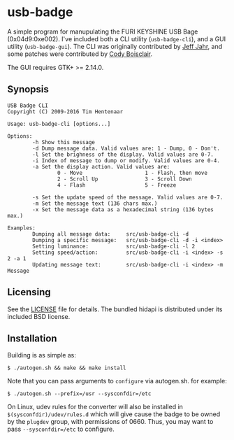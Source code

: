usb-badge
==========

A simple program for manupulating the FURI KEYSHINE USB Bage
(0x04d9:0xe002). I've included both a CLI utility (``usb-badge-cli``),
and a GUI utility (``usb-badge-gui``). The CLI was originally contributed by
[Jeff Jahr](http://www.last-outpost.com/~malakai/dcled), and some patches were
contributed by [Cody Boisclair](http://www.zone38.net/).

The GUI requires GTK+ >= 2.14.0.

Synopsis
--------

```
USB Badge CLI
Copyright (C) 2009-2016 Tim Hentenaar

Usage: usb-badge-cli [options...]

Options:
        -h Show this message
        -d Dump message data. Valid values are: 1 - Dump, 0 - Don't.
        -l Set the brighness of the display. Valid values are 0-7.
        -i Index of message to dump or modify. Valid values are 0-4.
        -a Set the display action. Valid values are:
                0 - Move                    1 - Flash, then move
                2 - Scroll Up               3 - Scroll Down
                4 - Flash                   5 - Freeze

        -s Set the update speed of the message. Valid values are 0-7.
        -m Set the message text (136 chars max.)
        -x Set the message data as a hexadecimal string (136 bytes max.)

Examples:
        Dumping all message data:     src/usb-badge-cli -d
        Dumping a specific message:   src/usb-badge-cli -d -i <index>
        Setting luminance:            src/usb-badge-cli -l 2
        Setting speed/action:         src/usb-badge-cli -i <index> -s 2 -a 1
        Updating message text:        src/usb-badge-cli -i <index> -m Message
```

Licensing
---------

See the [LICENSE](./LICENSE) file for details. The bundled hidapi is
distributed under its included BSD license.

Installation
------------

Building is as simple as:
```
$ ./autogen.sh && make && make install
```

Note that you can pass arguments to ``configure`` via autogen.sh. for
example:
```
$ ./autogen.sh --prefix=/usr --sysconfdir=/etc
```

On Linux, udev rules for the converter will also be installed in
``$(sysconfdir)/udev/rules.d`` which will give cause the badge to be
owned by the ``plugdev`` group, with permissions of 0660. Thus, you may
want to pass ``--sysconfdir=/etc`` to configure.

